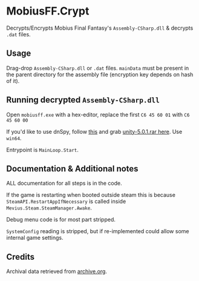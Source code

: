 # MobiusFF.Crypt

Decrypts/Encrypts Mobius Final Fantasy's `Assembly-CSharp.dll` & decrypts `.dat` files.

## Usage

Drag-drop `Assembly-CSharp.dll` or `.dat` files. `mainData` must be present in the parent directory for the assembly file (encryption key depends on hash of it).

## Running decrypted `Assembly-CSharp.dll`

Open `mobiusff.exe` with a hex-editor, replace the first `C6 45 60 01` with `C6 45 60 00`

If you'd like to use dnSpy, follow [this](https://github.com/dnSpyEx/dnSpy/wiki/Debugging-Unity-Games) and grab [unity-5.0.1.rar here](https://github.com/wh0am15533/Patched-Unity-Mono/tree/main/CustomBuilds/Unity-debugging-5.x). Use `win64`.

Entrypoint is `MainLoop.Start`.

## Documentation & Additional notes

ALL documentation for all steps is in the code.

If the game is restarting when booted outside steam this is because `SteamAPI.RestartAppIfNecessary` is called inside `Mevius.Steam.SteamManager.Awake`.

Debug menu code is for most part stripped.

`SystemConfig` reading is stripped, but if re-implemented could allow some internal game settings.

## Credits

Archival data retrieved from [archive.org](https://archive.org/details/@mobius_final_fantasy_backup).
